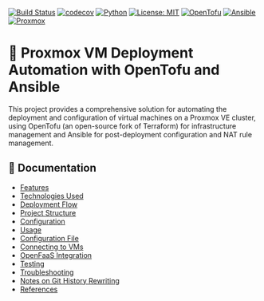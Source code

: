 [![Build Status](https://github.com/miciav/proxmox-stack-deployer/workflows/CI/badge.svg)](https://github.com/USERNAME/REPOSITORY/actions)
[![codecov](https://codecov.io/gh/miciav/proxmox-stack-deployer/branch/main/graph/badge.svg)](https://codecov.io/gh/USERNAME/REPOSITORY)
[![Python](https://img.shields.io/badge/python-3.8+-blue.svg)](https://www.python.org/downloads/)
[![License: MIT](https://img.shields.io/badge/License-MIT-yellow.svg)](https://opensource.org/licenses/MIT)
[![OpenTofu](https://img.shields.io/badge/OpenTofu-1.6+-purple.svg)](https://opentofu.org/)
[![Ansible](https://img.shields.io/badge/Ansible-2.9+-red.svg)](https://www.ansible.com/)
[![Proxmox](https://img.shields.io/badge/Proxmox-VE-orange.svg)](https://www.proxmox.com/)

# 🚀 Proxmox VM Deployment Automation with OpenTofu and Ansible

This project provides a comprehensive solution for automating the deployment and configuration of virtual machines on a Proxmox VE cluster, using OpenTofu (an open-source fork of Terraform) for infrastructure management and Ansible for post-deployment configuration and NAT rule management.

## 📖 Documentation

- [Features](docs/features.md)
- [Technologies Used](docs/technologies.md)
- [Deployment Flow](docs/deployment_flow.md)
- [Project Structure](docs/project_structure.md)
- [Configuration](docs/configuration.md)
- [Usage](docs/usage.md)
- [Configuration File](docs/config_file.md)
- [Connecting to VMs](docs/connecting.md)
- [OpenFaaS Integration](docs/openfaas.md)
- [Testing](docs/testing.md)
- [Troubleshooting](docs/troubleshooting.md)
- [Notes on Git History Rewriting](docs/git_history.md)
- [References](docs/references.md)